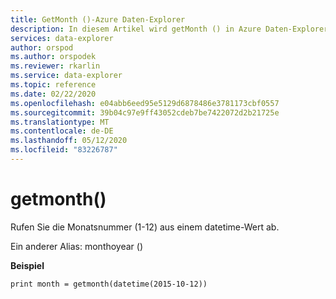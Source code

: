 ```yaml
---
title: GetMonth ()-Azure Daten-Explorer
description: In diesem Artikel wird getMonth () in Azure Daten-Explorer beschrieben.
services: data-explorer
author: orspod
ms.author: orspodek
ms.reviewer: rkarlin
ms.service: data-explorer
ms.topic: reference
ms.date: 02/22/2020
ms.openlocfilehash: e04abb6eed95e5129d6878486e3781173cbf0557
ms.sourcegitcommit: 39b04c97e9ff43052cdeb7be7422072d2b21725e
ms.translationtype: MT
ms.contentlocale: de-DE
ms.lasthandoff: 05/12/2020
ms.locfileid: "83226787"
---
```

# <a name="getmonth"></a>getmonth()

Rufen Sie die Monatsnummer (1-12) aus einem datetime-Wert ab.

Ein anderer Alias: monthoyear ()

**Beispiel**

<!-- csl: https://help.kusto.windows.net/Samples -->
```kusto
print month = getmonth(datetime(2015-10-12))
```
